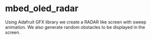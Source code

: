 # mbed_oled_radar
Using Adafruit GFX library we create a RADAR like screen with sweep animation. We also generate random obstacles to be displayed in the screen.
